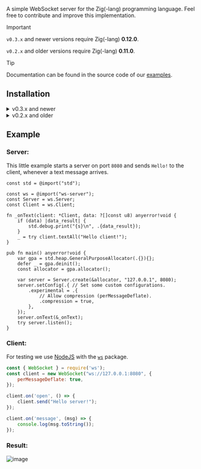 A simple WebSocket server for the Zig(-lang) programming language. Feel free to contribute and improve this implementation.

> [!IMPORTANT]
> `v0.3.x` and newer versions require Zig(-lang) **0.12.0**.
> 
> `v0.2.x` and older versions require Zig(-lang) **0.11.0**.

> [!TIP]
> Documentation can be found in the source code of our [examples](https://github.com/ws-zig/ws-server/tree/main/examples).

## Installation
<details>
<summary>v0.3.x and newer</summary>
    
- [Download the source code](https://github.com/ws-zig/ws-server/archive/refs/heads/main.zip).
- Unzip the folder somewhere.
- Open your `build.zig`.
- Look for the following code:
```zig
    const exe = b.addExecutable(.{
        .name = "YOUR_PROJECT_NAME",
        .root_source_file = .{ .path = "src/main.zig" },
        .target = target,
        .optimize = optimize,
    });
```
- Paste the following source code below:
```zig
    const wsServerModule = b.addModule("ws-server", .{ .root_source_file = .{ .path = "PATH_TO_DIRECTORY/ws-server-main/src/main.zig" } });
    exe.root_module.addImport("ws-server", wsServerModule);
```
- Save the file and you're done!

#### To build or run your project, you can use the following commands:
- build: `zig build`
- run: 
</details>
<details>
<summary>v0.2.x and older</summary>
    
- [Download the source code](https://github.com/ws-zig/ws-server/archive/refs/heads/main.zip).
- Unzip the folder somewhere.
- Open your `build.zig`.
- Look for the following code:
```zig
    const exe = b.addExecutable(.{
        .name = "YOUR_PROJECT_NAME",
        // In this case the main source file is merely a path, however, in more
        // complicated build scripts, this could be a generated file.
        .root_source_file = .{ .path = "src/main.zig" },
        .target = target,
        .optimize = optimize,
    });
```
- Paste the following source code below:
```zig
    const wsServerModule = b.addModule("ws-server", .{ .source_file = .{ .path = "PATH_TO_DIRECTORY/ws-server-main/src/main.zig" } });
    exe.addModule("ws-server", wsServerModule);
```
- Save the file and you're done!

#### To build or run your project, you can use the following commands:
- build: `zig build`
- run: `zig run .\src\main.zig --deps ws-server --mod ws-server::PATH_TO_DIRECTORY\ws-server-main\src\main.zig`
</details>

## Example
### Server:
This little example starts a server on port `8080` and sends `Hello!` to the client, whenever a text message arrives.
```zig
const std = @import("std");

const ws = @import("ws-server");
const Server = ws.Server;
const Client = ws.Client;

fn _onText(client: *Client, data: ?[]const u8) anyerror!void {
    if (data) |data_result| {
        std.debug.print("{s}\n", .{data_result});
    }
    _ = try client.textAll("Hello client!");
}

pub fn main() anyerror!void {
    var gpa = std.heap.GeneralPurposeAllocator(.{}){};
    defer _ = gpa.deinit();
    const allocator = gpa.allocator();

    var server = Server.create(&allocator, "127.0.0.1", 8080);
    server.setConfig(.{ // Set some custom configurations.
        .experimental = .{
            // Allow compression (perMessageDeflate).
            .compression = true,
        },
    });
    server.onText(&_onText);
    try server.listen();
}
```

### Client:
For testing we use [NodeJS](https://nodejs.org/) with the [`ws`](https://www.npmjs.com/package/ws) package.
```js
const { WebSocket } = require('ws');
const client = new WebSocket("ws://127.0.0.1:8080", {
    perMessageDeflate: true,
});

client.on('open', () => {
    client.send("Hello server!");
});

client.on('message', (msg) => {
    console.log(msg.toString());
});
```

### Result:
![image](https://github.com/ws-zig/ws-server/assets/154023155/fe20979f-7cca-41a2-a611-2d57b3cccd9e)
